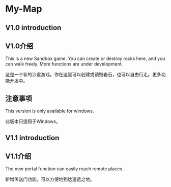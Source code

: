 # My-Map
## V1.0 introduction
## V1.0介绍
This is a new Sandbox game. You can create or destroy rocks here, and you can walk freely. More functions are under development.

这是一个新的沙盒游戏。你在这里可以创建或销毁岩石，也可以自由行走。更多功能开发中。
## 注意事项
This version is only available for windows.

此版本只适用于Windows。

## V1.1 introduction
## V1.1介绍
The new portal function can easily reach remote places.

新增传送门功能，可以方便地到达遥远之地。
